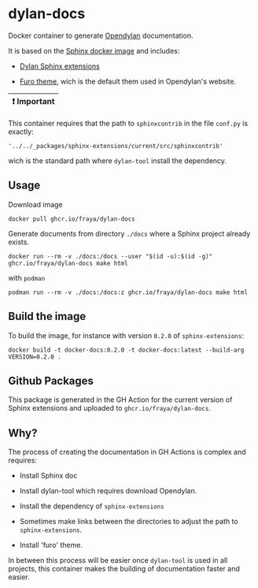 # dylan-docs
Docker container to generate [Opendylan](https://opendylan.org) documentation.

It is based on the [Sphinx docker
image](https://github.com/sphinx-doc/sphinx-docker-images) and includes:

- [Dylan Sphinx extensions](https://github.com/dylan-lang/sphinx-extensions)

- [Furo theme](https://github.com/pradyunsg/furo), wich is the default
  them used in Opendylan's website.

| :exclamation: Important |
|-------------------------|

This container requires that the path to `sphinxcontrib` in the file
`conf.py` is exactly:

    '../../_packages/sphinx-extensions/current/src/sphinxcontrib'

wich is the standard path where `dylan-tool` install the dependency.

## Usage

Download image

````
docker pull ghcr.io/fraya/dylan-docs
````

Generate documents from directory `./docs` where a Sphinx project
already exists.

````
docker run --rm -v ./docs:/docs --user "$(id -u):$(id -g)" ghcr.io/fraya/dylan-docs make html
````

with `podman`

```
podman run --rm -v ./docs:/docs:z ghcr.io/fraya/dylan-docs make html
```

## Build the image

To build the image, for instance with version `0.2.0` of `sphinx-extensions`:

````
docker build -t docker-docs:0.2.0 -t docker-docs:latest --build-arg VERSION=0.2.0 .
````

## Github Packages

This package is generated in the GH Action for the current version of
Sphinx extensions and uploaded to `ghcr.io/fraya/dylan-docs`.

## Why?

The process of creating the documentation in GH Actions is complex and
requires:

- Install Sphinx doc

- Install dylan-tool which requires download Opendylan.

- Install the dependency of `sphinx-extensions`

- Sometimes make links between the directories to adjust the path to
  `sphinx-extensions`.

- Install 'furo' theme.

In between this process will be easier once `dylan-tool` is used in
all projects, this container makes the building of documentation
faster and easier.